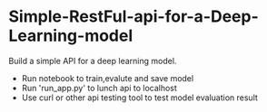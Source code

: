 # Simple-RestFul-api-for-a-Deep-Learning-model
Build a simple API for a deep learning model.

* Run notebook to train,evalute and save model
* Run 'run_app.py' to lunch api to localhost 
* Use curl or other api testing tool to test model evaluation result
